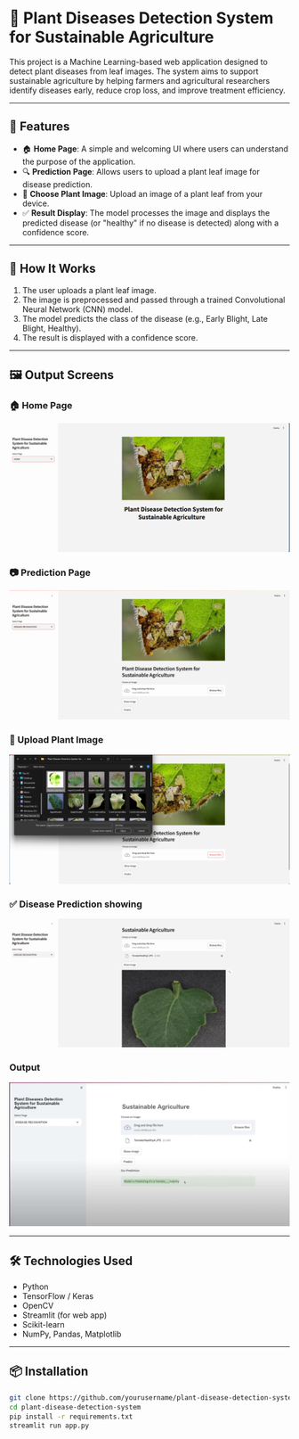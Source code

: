 # 🌿 Plant Diseases Detection System for Sustainable Agriculture

This project is a Machine Learning-based web application designed to detect plant diseases from leaf images. The system aims to support sustainable agriculture by helping farmers and agricultural researchers identify diseases early, reduce crop loss, and improve treatment efficiency.

---

## 🚀 Features

- 🏠 **Home Page**: A simple and welcoming UI where users can understand the purpose of the application.
- 🔍 **Prediction Page**: Allows users to upload a plant leaf image for disease prediction.
- 🌱 **Choose Plant Image**: Upload an image of a plant leaf from your device.
- ✅ **Result Display**: The model processes the image and displays the predicted disease (or "healthy" if no disease is detected) along with a confidence score.

---

## 🧠 How It Works

1. The user uploads a plant leaf image.
2. The image is preprocessed and passed through a trained Convolutional Neural Network (CNN) model.
3. The model predicts the class of the disease (e.g., Early Blight, Late Blight, Healthy).
4. The result is displayed with a confidence score.

---

## 🖼️ Output Screens

### 🏠 Home Page
![Home Page](https://github.com/Srimathi190/MS-AICTC-_-Plant-Diseases-Detection-system/blob/494366c2f3901f9d586feacd0b33a4c69e706390/output%20screenshots/1Home.png)

### 📷 Prediction Page
![Prediction Page](https://github.com/Srimathi190/MS-AICTC-_-Plant-Diseases-Detection-system/blob/494366c2f3901f9d586feacd0b33a4c69e706390/output%20screenshots/2Prediction%20page.png)

### 🌿 Upload Plant Image
![Upload Image](https://github.com/Srimathi190/MS-AICTC-_-Plant-Diseases-Detection-system/blob/494366c2f3901f9d586feacd0b33a4c69e706390/output%20screenshots/3chooseplantpic.png)

### ✅ Disease Prediction showing
![Showing](https://github.com/Srimathi190/MS-AICTC-_-Plant-Diseases-Detection-system/blob/b746fba09309339b5b9ae2ce6547e6b005a99268/output%20screenshots/4showimg.png)

### Output
![Output](https://github.com/Srimathi190/MS-AICTC-_-Plant-Diseases-Detection-system/blob/b746fba09309339b5b9ae2ce6547e6b005a99268/output%20screenshots/5%20output.jpg)

---

## 🛠️ Technologies Used

- Python
- TensorFlow / Keras
- OpenCV
- Streamlit (for web app)
- Scikit-learn
- NumPy, Pandas, Matplotlib

---

## 📦 Installation

```bash
git clone https://github.com/yourusername/plant-disease-detection-system.git
cd plant-disease-detection-system
pip install -r requirements.txt
streamlit run app.py
